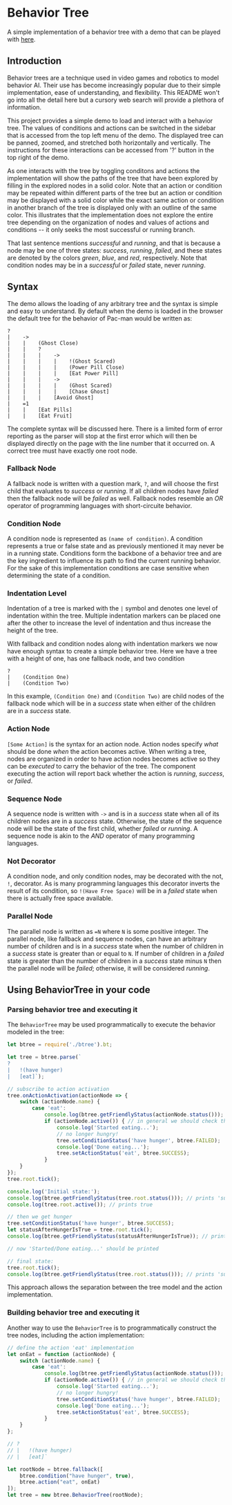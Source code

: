 # Behavior Tree

A simple implementation of a behavior tree with a demo that can be
played with [here](http://0xABAD.github.io/behavior_tree).

## Introduction

Behavior trees are a technique used in video games and robotics to
model behavior AI.  Their use has become increasingly popular due to
their simple implementation, ease of understanding, and flexibility.
This README won't go into all the detail here but a cursory web search
will provide a plethora of information.

This project provides a simple demo to load and interact with a
behavior tree.  The values of conditions and actions can be switched
in the sidebar that is accessed from the top left menu of the demo.
The displayed tree can be panned, zoomed, and stretched both
horizontally and vertically.  The instructions for these interactions
can be accessed from '?' button in the top right of the demo.

As one interacts with the tree by toggling conditons and actions the
implementation will show the paths of the tree that have been explored
by filling in the explored nodes in a solid color.  Note that an
action or condition may be repeated within different parts of the tree
but an action or condition may be displayed with a solid color while
the exact same action or condition in another branch of the tree is
displayed only with an outline of the same color.  This illustrates
that the implementation does not explore the entire tree depending on
the organization of nodes and values of actions and conditions -- it
only seeks the most successful or running branch.

That last sentence mentions _successful_ and _running_, and that is
because a node may be one of three states:  _success_, _running_,
_failed_, and these states are denoted by the colors _green_, _blue_,
and _red_, respectively.  Note that condition nodes may be in a
_successful_ or _failed_ state, never _running_.

## Syntax

The demo allows the loading of any arbitrary tree and the syntax is
simple and easy to understand.  By default when the demo is loaded in
the browser the default tree for the behavior of Pac-man would be
written as:

```tree
?
|    ->
|    |    (Ghost Close)
|    |    ?
|    |    |    ->
|    |    |    |    !(Ghost Scared)
|    |    |    |    (Power Pill Close)
|    |    |    |    [Eat Power Pill]
|    |    |    ->
|    |    |    |    (Ghost Scared)
|    |    |    |    [Chase Ghost]
|    |    |    [Avoid Ghost]
|    =1
|    |    [Eat Pills]
|    |    [Eat Fruit]
```

The complete syntax will be discussed here.  There is a limited form
of error reporting as the parser will stop at the first error which
will then be displayed directly on the page with the line number that
it occurred on.  A correct tree must have exactly one root node.

### Fallback Node

A fallback node is written with a question mark, `?`, and will choose
the first child that evaluates to _success_ or _running_.  If all
children nodes have _failed_ then the fallback node will be _failed_
as well.  Fallback nodes resemble an *OR* operator of programming
languages with short-circuite behavior.

### Condition Node

A condition node is represented as `(name of condition)`.  A condition
represents a true or false state and as previously mentioned it may
never be in a running state.  Conditions form the backbone of a
behavior tree and are the key ingredient to influence its path to find
the current running behavior.  For the sake of this implementation
conditions are case sensitive when determining the state of a condition.

### Indentation Level

Indentation of a tree is marked with the `|` symbol and denotes one
level of indentation within the tree.  Multiple indentation markers
can be placed one after the other to increase the level of indentation
and thus increase the height of the tree.

With fallback and condition nodes along with indentation markers we
now have enough syntax to create a simple behavior tree.  Here we have
a tree with a height of one, has one fallback node, and two condition

```tree
?
|    (Condition One)
|    (Condition Two)
```

In this example, `(Condition One)` and `(Condition Two)` are child
nodes of the fallback node which will be in a _success_ state when
either of the children are in a _success_ state.

### Action Node

`[Some Action]` is the syntax for an action node.  Action nodes
specify _what_ should be done _when_ the action becomes active.  When
writing a tree, nodes are organized in order to have action nodes
becomes active so they can be _executed_ to carry the behavior of the
tree.  The component executing the action will report back whether the
action is _running_, _success_, or _failed_.

### Sequence Node

A sequence node is written with `->` and is in a _success_ state when
all of its children nodes are in a _success_ state.  Otherwise, the
state of the sequence node will be the state of the first child, whether
_failed_ or _running_.  A sequence node is akin to the *AND* operator
of many programming languages.

### Not Decorator

A condition node, and only condition nodes, may be decorated with the
not, `!`, decorator.  As is many programming languages this decorator
inverts the result of its condition, so `!(Have Free Space)` will be
in a _failed_ state when there is actually free space available.

### Parallel Node

The parallel node is written as `=N` where `N` is some positive
integer.  The parallel node, like fallback and sequence nodes, can
have an arbitrary number of children and is in a _success_ state when
the number of children in a _success_ state is greater than or equal
to `N`.  If number of children in a _failed_ state is greater than the
number of children in a _success_ state minus `N` then the parallel
node will be _failed_; otherwise, it will be considered _running_.

## Using BehaviorTree in your code

### Parsing behavior tree and executing it

The `BehaviorTree` may be used programmatically to execute the behavior modeled in the tree:

```javascript
let btree = require('./btree').bt;
```

```javascript
let tree = btree.parse(`
?
|   !(have hunger)
|   [eat]`);

// subscribe to action activation
tree.onActionActivation(actionNode => {
    switch (actionNode.name) {
        case 'eat':
            console.log(btree.getFriendlyStatus(actionNode.status())); // prints 'running'
            if (actionNode.active()) { // in general we should check that the action is in an active branch
                console.log('Started eating...');
                // no longer hungry!
                tree.setConditionStatus('have hunger', btree.FAILED);
                console.log('Done eating...');
                tree.setActionStatus('eat', btree.SUCCESS);
            }
    }
});
tree.root.tick();

console.log('Initial state:');
console.log(btree.getFriendlyStatus(tree.root.status())); // prints 'success'
console.log(tree.root.active()); // prints true

// then we get hunger
tree.setConditionStatus('have hunger', btree.SUCCESS);
let statusAfterHungerIsTrue = tree.root.tick();
console.log(btree.getFriendlyStatus(statusAfterHungerIsTrue)); // prints 'success', because the action was executed synchronously as part of the tick

// now 'Started/Done eating...' should be printed

// final state:
tree.root.tick();
console.log(btree.getFriendlyStatus(tree.root.status())); // prints 'success'
```

This approach allows the separation between the tree model and the action implementation.

### Building behavior tree and executing it

Another way to use the `BehaviorTree` is to programmatically construct the tree nodes, including the action implementation:

```javascript
// define the action 'eat' implementation
let onEat = function (actionNode) {
    switch (actionNode.name) {
        case 'eat':
            console.log(btree.getFriendlyStatus(actionNode.status())); // prints 'running'
            if (actionNode.active()) { // in general we should check that the action is in an active branch
                console.log('Started eating...');
                // no longer hungry!
                tree.setConditionStatus('have hunger', btree.FAILED);
                console.log('Done eating...');
                tree.setActionStatus('eat', btree.SUCCESS);
            }
    }
};

// ?
// |   !(have hunger)
// |   [eat]`

let rootNode = btree.fallback([
    btree.condition("have hunger", true),
    btree.action("eat", onEat)
]);
let tree = new btree.BehaviorTree(rootNode);
```
